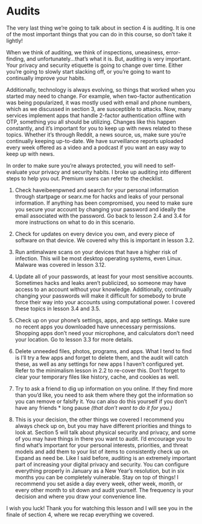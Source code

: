# Audits

The very last thing we’re going to talk about in section 4 is auditing. It is one of
the most important things that you can do in this course, so don’t take it lightly!

When we think of auditing, we think of inspections, uneasiness, error-finding, and
unfortunately...that’s what it is. But, auditing is very important. Your privacy and
security etiquette is going to change over time. Either you’re going to slowly start
slacking off, or you’re going to want to continually improve your habits.

Additionally, technology is always evolving, so things that worked when you
started may need to change. For example, when two-factor authentication was
being popularized, it was mostly used with email and phone numbers, which as
we discussed in section 3, are susceptible to attacks. Now, many services
implement apps that handle 2-factor authentication offline with OTP, something
you all should be utilizing. Changes like this happen constantly, and it’s
important for you to keep up with news related to these topics. Whether it’s
through Reddit, a news source, us, make sure you’re continually keeping
up-to-date. We have surveillance reports uploaded every week offered as a video
and a podcast if you want an easy way to keep up with news.

In order to make sure you’re always protected, you will need to self-evaluate your
privacy and security habits. I broke up auditing into different steps to help you
out. Premium users can refer to the checklist.

1) Check haveibeenpwned and search for your personal information through
startpage or searx.me for hacks and leaks of your personal information. If
anything has been compromised, you need to make sure you secure your
account by changing your password and ideally the email associated with the
password. Go back to lesson 2.4 and 3.4 for more instructions on what to do in
this scenario.

2) Check for updates on every device you own, and every piece of software on
that device. We covered why this is important in lesson 3.2.

3) Run antimalware scans on your devices that have a higher risk of infection.
This will be most desktop operating systems, even Linux. Malware was covered in
lesson 3.12.

4) Update all of your passwords, at least for your most sensitive accounts.
Sometimes hacks and leaks aren’t publicized, so someone may have access to an
account without your knowledge. Additionally, continually changing your
passwords will make it difficult for somebody to brute force their way into your
accounts using computational power. I covered these topics in lesson 3.4 and 3.5.

5) Check up on your phone’s settings, apps, and app settings. Make sure no
recent apps you downloaded have unnecessary permissions. Shopping apps
don’t need your microphone, and calculators don’t need your location. Go to
lesson 3.3 for more details.

6) Delete unneeded files, photos, programs, and apps. What I tend to find is I’ll try
a few apps and forget to delete them, and the audit will catch these, as well as
any settings for new apps I haven’t configured yet. Refer to the minimalism lesson
in 2.2 to re-cover this. Don’t forget to clear your temporary files like history, cache,
and cookies as well.

7) Try to ask a friend to dig up information on you online. If they find more than
you’d like, you need to ask them where they got the information so you can
remove or falsify it. You can also do this yourself if you don’t have any friends \*
long pause *(that don’t want to do it for you.)*

8) This is your decision, the other things we covered I recommend you always
check up on, but you may have different priorities and things to look at. Section 5
will talk about physical security and privacy, and some of you may have things in
there you want to audit. I’d encourage you to find what’s important for your
personal interests, priorities, and threat models and add them to your list of
items to consistently check up on. Expand as need be.
Like I said before, auditing is an extremely important part of increasing your
digital privacy and security. You can configure everything properly in January as
a New Year’s resolution, but in six months you can be completely vulnerable. Stay
on top of things! I recommend you set aside a day every week, other week, month,
or every other month to sit down and audit yourself. The frequency is your
decision and where you draw your convenience line.

I wish you luck! Thank you for watching this lesson and I will see you in the finale
of section 4, where we recap everything we covered.
